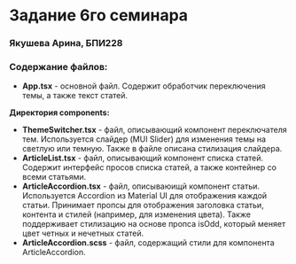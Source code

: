 # Задание 6го семинара
### Якушева Арина, БПИ228
### Содержание файлов:
- **App.tsx** - основной файл. Содержит обработчик переключения темы, а также текст статей.

**Директория components:**
- **ThemeSwitcher.tsx** - файл, описывающий компонент переключателя тем. Используется слайдер (MUI Slider) для изменения темы на светлую или темную. Также в файле описана стилизация слайдера.
- **ArticleList.tsx** - файл, описывающий компонент списка статей. Содержит интерфейс просов списка статей, а также контейнер со всеми статьями.
- **ArticleAccordion.tsx** - файл, описываюищй компонент статьи. Используется Accordion из Material UI для отображения каждой статьи. Принимает пропсы для отображения заголовка статьи, контента и стилей (например, для изменения цвета). Также поддерживает стилизацию на основе пропса isOdd, который меняет цвет четных и нечетных статей.
- **ArticleAccordion.scss** - файл, содержащий стили для компонента ArticleAccordion.